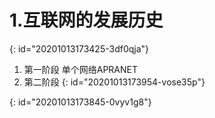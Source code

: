 # 1.互联网的发展历史  
{: id="20201013173425-3df0qja"}

1) 第一阶段 单个网络APRANET
2) 第二阶段
{: id="20201013173954-vose35p"}

{: id="20201013173845-0vyv1g8"}
